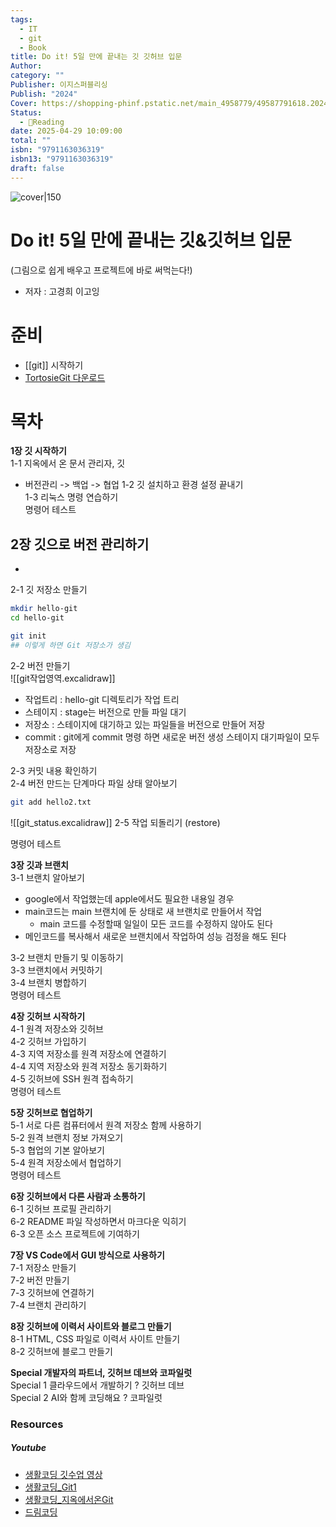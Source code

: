 ```yaml
---
tags:
  - IT
  - git
  - Book
title: Do it! 5일 만에 끝내는 깃 깃허브 입문
Author: 
category: ""
Publisher: 이지스퍼블리싱
Publish: "2024"
Cover: https://shopping-phinf.pstatic.net/main_4958779/49587791618.20240804071023.jpg
Status:
  - 📖Reading
date: 2025-04-29 10:09:00
total: ""
isbn: "9791163036319"
isbn13: "9791163036319"
draft: false
---
```


![cover|150](https://shopping-phinf.pstatic.net/main_4958779/49587791618.20240804071023.jpg)
#  Do it! 5일 만에 끝내는 깃&깃허브 입문
(그림으로 쉽게 배우고 프로젝트에 바로 써먹는다!)    
- 저자 : 고경희 이고잉
# 준비
- [[git]] 시작하기
- [TortosieGit 다운로드](https://tortoisegit.org/download/)
# 목차
**1장 깃 시작하기**  
1-1 지옥에서 온 문서 관리자, 깃  
- 버전관리 -> 백업 -> 협업
1-2 깃 설치하고 환경 설정 끝내기  
1-3 리눅스 명령 연습하기  
명령어 테스트  
  
**2장 깃으로 버전 관리하기**  
- 
- 
2-1 깃 저장소 만들기  
```bash
mkdir hello-git
cd hello-git

git init 
## 이렇게 하면 Git 저장소가 생김
```
2-2 버전 만들기  
![[git작업영역.excalidraw]]
- 작업트리 : hello-git 디렉토리가 작업 트리
- 스테이지 : stage는 버전으로 만들 파일 대기  
- 저장소 : 스테이지에 대기하고 있는 파일들을 버전으로 만들어 저장
- commit : git에게 commit 명령 하면 새로운 버전 생성 스테이지 대기파일이 모두 저장소로 저장

2-3 커밋 내용 확인하기  
2-4 버전 만드는 단계마다 파일 상태 알아보기  
```bash
git add hello2.txt
```
![[git_status.excalidraw]]
2-5 작업 되돌리기 (restore)

명령어 테스트  
  
**3장 깃과 브랜치**  
3-1 브랜치 알아보기  
 - google에서 작업했는데 apple에서도 필요한 내용일 경우
 - main코드는 main 브랜치에 둔 상태로 새 브랜치로 만들어서 작업
	 - main 코드를 수정할때 일일이 모든 코드를 수정하지 않아도 된다
 - 메인코드를 복사해서 새로운 브랜치에서 작업하여 성능 검정을 해도 된다

3-2 브랜치 만들기 및 이동하기  
3-3 브랜치에서 커밋하기  
3-4 브랜치 병합하기  
명령어 테스트  
  
**4장 깃허브 시작하기**  
4-1 원격 저장소와 깃허브  
4-2 깃허브 가입하기  
4-3 지역 저장소를 원격 저장소에 연결하기  
4-4 지역 저장소와 원격 저장소 동기화하기  
4-5 깃허브에 SSH 원격 접속하기  
명령어 테스트  
  
**5장 깃허브로 협업하기**  
5-1 서로 다른 컴퓨터에서 원격 저장소 함께 사용하기  
5-2 원격 브랜치 정보 가져오기  
5-3 협업의 기본 알아보기  
5-4 원격 저장소에서 협업하기  
명령어 테스트  
  
**6장 깃허브에서 다른 사람과 소통하기**  
6-1 깃허브 프로필 관리하기  
6-2 README 파일 작성하면서 마크다운 익히기  
6-3 오픈 소스 프로젝트에 기여하기  
  
**7장 VS Code에서 GUI 방식으로 사용하기**  
7-1 저장소 만들기  
7-2 버전 만들기  
7-3 깃허브에 연결하기  
7-4 브랜치 관리하기  
  
**8장 깃허브에 이력서 사이트와 블로그 만들기**  
8-1 HTML, CSS 파일로 이력서 사이트 만들기  
8-2 깃허브에 블로그 만들기  
  
**Special 개발자의 파트너, 깃허브 데브와 코파일럿**  
Special 1 클라우드에서 개발하기 ? 깃허브 데브  
Special 2 AI와 함께 코딩해요 ? 코파일럿





### Resources
##### Youtube
- [생활코딩 깃수업 영상](https://opentutorials.org/module/3733)
- [생활코딩_Git1](https://youtube.com/playlist?list=PLuHgQVnccGMCNJESahrVV-uYGMNYK_vMf&si=1RlmVQMRCMXt6YeG)
- [생활코딩_지옥에서온Git](https://youtube.com/playlist?list=PLuHgQVnccGMA8iwZwrGyNXCGy2LAAsTXk&si=fhkS1ATNNRVaijtv)
- [드림코딩](https://youtu.be/iLqGzEkusIw?si=NvVZii1VcDI9YPhz)
